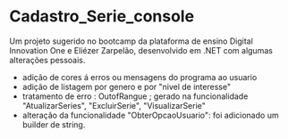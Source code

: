 # Cadastro_Serie_console
Um projeto sugerido no bootcamp da plataforma de ensino Digital Innovation One e Eliézer Zarpelão, desenvolvido em .NET com algumas alterações pessoais.

- adição de cores á erros ou mensagens do programa ao usuario
- adição de listagem por genero e por "nivel de interesse"
- tratamento de erro : OutofRangue ; gerado na funcionalidade "AtualizarSeries", "ExcluirSerie", "VisualizarSerie"
- alteração da funcionalidade "ObterOpcaoUsuario": foi adicionado um builder de string.
